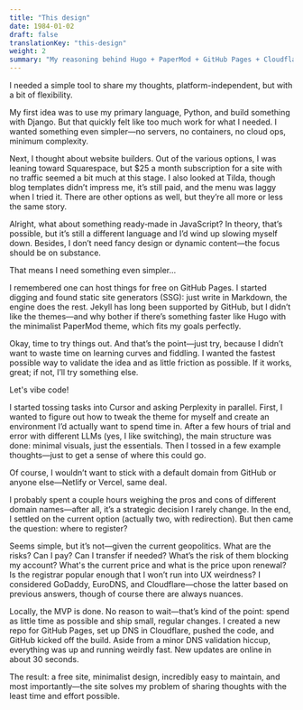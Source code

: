 ```yaml
---
title: "This design"
date: 1984-01-02
draft: false
translationKey: "this-design"
weight: 2
summary: "My reasoning behind Hugo + PaperMod + GitHub Pages + Cloudflare"
---
```


I needed a simple tool to share my thoughts, platform-independent, but with a bit of flexibility.

My first idea was to use my primary language, Python, and build something with Django. But that quickly felt like too much work for what I needed. I wanted something even simpler—no servers, no containers, no cloud ops, minimum complexity.

Next, I thought about website builders. Out of the various options, I was leaning toward Squarespace, but $25 a month subscription for a site with no traffic seemed a bit much at this stage. I also looked at Tilda, though blog templates didn’t impress me, it’s still paid, and the menu was laggy when I tried it. There are other options as well, but they’re all more or less the same story.

Alright, what about something ready‑made in JavaScript? In theory, that’s possible, but it’s still a different language and I’d wind up slowing myself down. Besides, I don’t need fancy design or dynamic content—the focus should be on substance.

That means I need something even simpler…

I remembered one can host things for free on GitHub Pages. I started digging and found static site generators (SSG): just write in Markdown, the engine does the rest. Jekyll has long been supported by GitHub, but I didn’t like the themes—and why bother if there’s something faster like Hugo with the minimalist PaperMod theme, which fits my goals perfectly.

Okay, time to try things out. And that’s the point—just try, because I didn’t want to waste time on learning curves and fiddling. I wanted the fastest possible way to validate the idea and as little friction as possible. If it works, great; if not, I’ll try something else.

Let's vibe code!

I started tossing tasks into Cursor and asking Perplexity in parallel. First, I wanted to figure out how to tweak the theme for myself and create an environment I’d actually want to spend time in. After a few hours of trial and error with different LLMs (yes, I like switching), the main structure was done: minimal visuals, just the essentials. Then I tossed in a few example thoughts—just to get a sense of where this could go.

Of course, I wouldn’t want to stick with a default domain from GitHub or anyone else—Netlify or Vercel, same deal.

I probably spent a couple hours weighing the pros and cons of different domain names—after all, it’s a strategic decision I rarely change. In the end, I settled on the current option (actually two, with redirection). But then came the question: where to register?

Seems simple, but it’s not—given the current geopolitics. What are the risks? Can I pay? Can I transfer if needed? What’s the risk of them blocking my account? What's the current price and what is the price upon renewal? Is the registrar popular enough that I won’t run into UX weirdness? I considered GoDaddy, EuroDNS, and Cloudflare—chose the latter based on previous answers, though of course there are always nuances.

Locally, the MVP is done. No reason to wait—that’s kind of the point: spend as little time as possible and ship small, regular changes. I created a new repo for GitHub Pages, set up DNS in Cloudflare, pushed the code, and GitHub kicked off the build. Aside from a minor DNS validation hiccup, everything was up and running weirdly fast. New updates are online in about 30 seconds.

The result: a free site, minimalist design, incredibly easy to maintain, and most importantly—the site solves my problem of sharing thoughts with the least time and effort possible.
